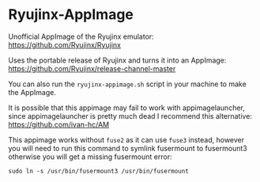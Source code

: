 # Ryujinx-AppImage
Unofficial AppImage of the Ryujinx emulator: https://github.com/Ryujinx/Ryujinx

Uses the portable release of Ryujinx and turns it into an AppImage: https://github.com/Ryujinx/release-channel-master

You can also run the `ryujinx-appimage.sh` script in your machine to make the AppImage.

It is possible that this appimage may fail to work with appimagelauncher, since appimagelauncher is pretty much dead I recommend this alternative: https://github.com/ivan-hc/AM

This appimage works without `fuse2` as it can use `fuse3` instead, however you will need to run this command to symlink fusermount to fusermount3 otherwise you will get a missing fusermount error: 

`sudo ln -s /usr/bin/fusermount3 /usr/bin/fusermount`

